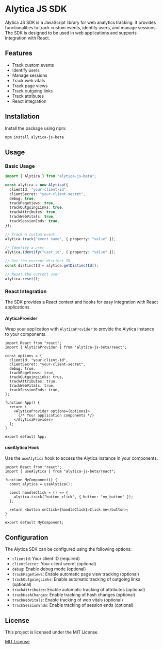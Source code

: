 # Alytica JS SDK

Alytica JS SDK is a JavaScript library for web analytics tracking. It provides functionalities to track custom events, identify users, and manage sessions. The SDK is designed to be used in web applications and supports integration with React.

## Features

- Track custom events
- Identify users
- Manage sessions
- Track web vitals
- Track page views
- Track outgoing links
- Track attributes
- React integration

## Installation

Install the package using npm:

```sh
npm install alytica-js-beta
```

## Usage

### Basic Usage

```ts
import { Alytica } from "alytica-js-beta";

const alytica = new Alytica({
  clientId: "your-client-id",
  clientSecret: "your-client-secret",
  debug: true,
  trackPageViews: true,
  trackOutgoingLinks: true,
  trackAttributes: true,
  trackWebVitals: true,
  trackSessionEnds: true,
});

// Track a custom event
alytica.track("event_name", { property: "value" });

// Identify a user
alytica.identify("user_id", { property: "value" });

// Get the current distinct ID
const distinctId = alytica.getDistinctId();

// Reset the current user
alytica.reset();
```

### React Integration

The SDK provides a React context and hooks for easy integration with React applications.

#### AlyticaProvider

Wrap your application with `AlyticaProvider` to provide the Alytica instance to your components.

```tsx
import React from "react";
import { AlyticaProvider } from "alytica-js-beta/react";

const options = {
  clientId: "your-client-id",
  clientSecret: "your-client-secret",
  debug: true,
  trackPageViews: true,
  trackOutgoingLinks: true,
  trackAttributes: true,
  trackWebVitals: true,
  trackSessionEnds: true,
};

function App() {
  return (
    <AlyticaProvider options={options}>
      {/* Your application components */}
    </AlyticaProvider>
  );
}

export default App;
```

#### useAlytica Hook

Use the `useAlytica` hook to access the Alytica instance in your components.

```tsx
import React from "react";
import { useAlytica } from "alytica-js-beta/react";

function MyComponent() {
  const alytica = useAlytica();

  const handleClick = () => {
    alytica.track("button_click", { button: "my_button" });
  };

  return <button onClick={handleClick}>Click me</button>;
}

export default MyComponent;
```

## Configuration

The Alytica SDK can be configured using the following options:

- `clientId`: Your client ID (required)
- `clientSecret`: Your client secret (optional)
- `debug`: Enable debug mode (optional)
- `trackPageViews`: Enable automatic page view tracking (optional)
- `trackOutgoingLinks`: Enable automatic tracking of outgoing links (optional)
- `trackAttributes`: Enable automatic tracking of attributes (optional)
- `trackHashChanges`: Enable tracking of hash changes (optional)
- `trackWebVitals`: Enable tracking of web vitals (optional)
- `trackSessionEnds`: Enable tracking of session ends (optional)

## License

This project is licensed under the MIT License.

[MIT License](LICENSE)
